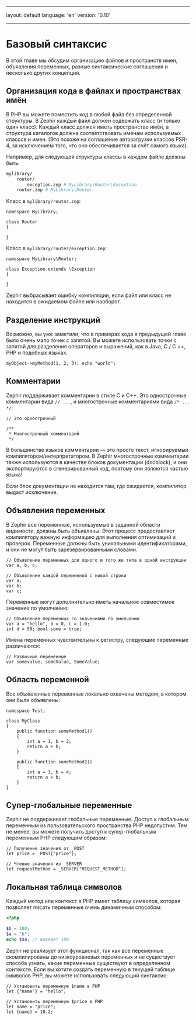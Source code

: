 * * *

layout: default language: 'en' version: '0.10'

* * *

# Базовый синтаксис

В этой главе мы обсудим организацию файлов и пространств имен, объявления переменных, разные синтаксические соглашения и несколько других концепций.

<a name='organizing-code-in-files-and-namespaces'></a>

## Организация кода в файлах и пространствах имён

В PHP вы можете поместить код в любой файл без определенной структуры. В Zephir каждый файл должен содержать класс (и только один класс). Каждый класс должен иметь пространство имён, а структура каталогов должна соответствовать именам используемых классов и имен. (Это похоже на соглашение автозагрузки классов PSR-4, за исключением того, что оно обеспечивается за счёт самого языка).

Например, для следующей структуры классы в каждом файле должны быть:

```bash
mylibrary/
    router/
        exception.zep # MyLibrary\Router\Exception
    router.zep # MyLibrary\Router
```

Класс в `mylibrary/router.zep`:

```zephir
namespace MyLibrary;

class Router
{

}
```

Класс в `mylibrary/router/exception.zep`:

```zephir
namespace MyLibrary\Router;

class Exception extends \Exception
{

}
```

Zephir выбрасывает ошибку компиляции, если файл или класс не находится в ожидаемом файле или наоборот.

<a name='instruction-separation'></a>

## Разделение инструкций

Возможно, вы уже заметили, что в примерах кода в предыдущей главе было очень мало точек с запятой. Вы можете использовать точки с запятой для разделения операторов и выражений, как в Java, C / C ++, PHP и подобных языках:

```zephir
myObject->myMethod(1, 2, 3); echo "world";
```

<a name='comments'></a>

## Комментарии

Zephir поддерживает комментарии в стиле C и C++. Это однострочные комментарии вида `// ...`, и многострочные комментариями вида `/* ... */`:

```zephir
// Это однострочный

/**
 * Многострочный комментарий
 */
```

В большинстве языков комментарии — это просто текст, игнорируемый компилятором/интерпретатором. В Zephir многострочные комментарии также используются в качестве блоков документации (docblock), и они экспортируются в сгенерированный код, поэтому они являются частью языка!

Если блок документации не находится там, где ожидается, компилятор выдаст исключение.

<a name='variable-declarations'></a>

## Объявления переменных

В Zephir все переменные, используемые в заданной области видимости, должны быть объявлены. Этот процесс предоставляет компилятору важную информацию для выполнения оптимизаций и проверок. Переменные должны быть уникальными идентификаторами, и они не могут быть зарезервированными словами.

```zephir
// Объявление переменных для одного и того же типа в одной инструкции
var a, b, c;

// Объявление каждой переменной с новой строки
var a;
var b;
var c;
```

Переменные могут дополнительно иметь начальное совместимое значение по умолчанию:

```zephir
// Объявление переменных со значениями по умолчанию
var a = "hello", b = 0, c = 1.0;
int d = 50; bool some = true;
```

Имена переменных чувствительны к регистру, следующие переменные различаются:

```zephir
// Различные переменные
var somevalue, someValue, SomeValue;
```

<a name='variable-scope'></a>

## Область переменной

Все объявленные переменные локально охвачены методом, в котором они были объявлены:

```zephir
namespace Test;

class MyClass
{
    public function someMethod1()
    {
        int a = 1, b = 2;
        return a + b;
    }

    public function someMethod2()
    {
        int a = 3, b = 4;
        return a + b;
    }
}
```

<a name='super-global'></a>

## Супер-глобальные переменные

Zephir не поддерживает глобальные переменные. Доступ к глобальным переменным из пользовательского пространства PHP недопустим. Тем не менее, вы можете получить доступ к супер-глобальным переменным PHP следующим образом:

```zephir
// Получение значения от _POST
let price = _POST["price"];

// Чтение значения из _SERVER
let requestMethod = _SERVER["REQUEST_METHOD"];
```

<a name='local-symbol-table'></a>

## Локальная таблица символов

Каждый метод или контекст в PHP имеет таблицу символов, которая позволяет писать переменные очень динамичным способом:

```php
<?php

$b = 100;
$a = "b";
echo $$a; // выведет 100
```

Zephir не реализует этот функционал, так как все переменные скомпилированы до низкоуровневых переменных и не существует способа узнать, какие переменные существуют в определенном контексте. Если вы хотите создать переменную в текущей таблице символов PHP, вы можете использовать следующий синтаксис:

```zephir
// Установить переменную $name в PHP
let {"name"} = "hello";

// Установить переменную $price в PHP
let name = "price";
let {name} = 10.2;
```